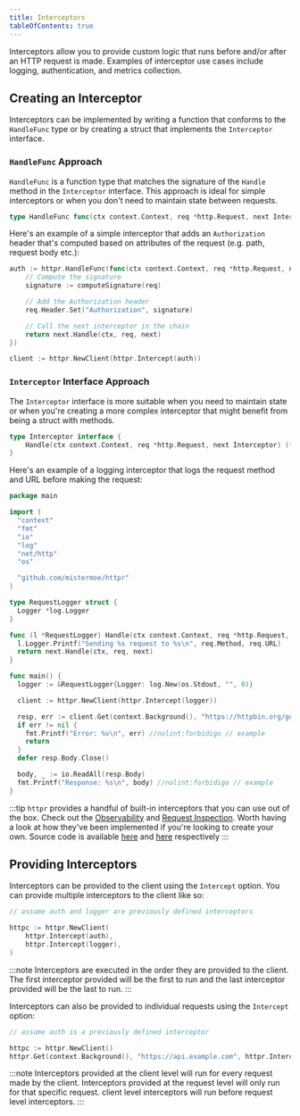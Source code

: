 ```yaml
---
title: Interceptors
tableOfContents: true
---
```


Interceptors allow you to provide custom logic that runs before and/or after an HTTP request is made. Examples of interceptor use cases include logging, authentication, and metrics collection.

## Creating an Interceptor

Interceptors can be implemented by writing a function that conforms to the `HandleFunc` type or by creating a struct that implements the `Interceptor` interface.


### `HandleFunc` Approach

`HandleFunc` is a function type that matches the signature of the `Handle` method in the `Interceptor` interface. This approach is ideal for simple interceptors or when you don't need to maintain state between requests.

```go
type HandleFunc func(ctx context.Context, req *http.Request, next Interceptor) (*http.Response, error)
```

Here's an example of a simple interceptor that adds an `Authorization` header that's computed based on attributes of the request (e.g. path, request body etc.):

```go
auth := httpr.HandleFunc(func(ctx context.Context, req *http.Request, next httpr.Interceptor) (*http.Response, error) {
    // Compute the signature
    signature := computeSignature(req)

    // Add the Authorization header
    req.Header.Set("Authorization", signature)

    // Call the next interceptor in the chain
    return next.Handle(ctx, req, next)
})

client := httpr.NewClient(httpr.Intercept(auth))
```

### `Interceptor` Interface Approach

The `Interceptor` interface is more suitable when you need to maintain state or when you're creating a more complex interceptor that might benefit from being a struct with methods.

```go
type Interceptor interface {
    Handle(ctx context.Context, req *http.Request, next Interceptor) (*http.Response, error)
}
```

Here's an example of a logging interceptor that logs the request method and URL before making the request:

```go
package main

import (
  "context"
  "fmt"
  "io"
  "log"
  "net/http"
  "os"

  "github.com/mistermoe/httpr"
)

type RequestLogger struct {
  Logger *log.Logger
}

func (l *RequestLogger) Handle(ctx context.Context, req *http.Request, next httpr.Interceptor) (*http.Response, error) {
  l.Logger.Printf("Sending %s request to %s\n", req.Method, req.URL)
  return next.Handle(ctx, req, next)
}

func main() {
  logger := &RequestLogger{Logger: log.New(os.Stdout, "", 0)}

  client := httpr.NewClient(httpr.Intercept(logger))

  resp, err := client.Get(context.Background(), "https://httpbin.org/get")
  if err != nil {
    fmt.Printf("Error: %v\n", err) //nolint:forbidigo // example
    return
  }
  defer resp.Body.Close()

  body, _ := io.ReadAll(resp.Body)
  fmt.Printf("Response: %s\n", body) //nolint:forbidigo // example
}
```

:::tip
`httpr` provides a handful of built-in interceptors that you can use out of the box. Check out the [Observability](/observability) and [Request Inspection](/inspect). Worth having a look at how they've been implemented if you're looking to create your own. Source code is available [here](https://github.com/mistermoe/httpr/blob/main/observer.go) and [here](https://github.com/mistermoe/httpr/blob/main/inspect.go) respectively
:::


## Providing Interceptors
Interceptors can be provided to the client using the `Intercept` option. You can provide multiple interceptors to the client like so:

```go
// assume auth and logger are previously defined interceptors

httpc := httpr.NewClient(
    httpr.Intercept(auth),
    httpr.Intercept(logger),
)
```

:::note
Interceptors are executed in the order they are provided to the client. The first interceptor provided will be the first to run and the last interceptor provided will be the last to run.
:::

Interceptors can also be provided to individual requests using the `Intercept` option:

```go
// assume auth is a previously defined interceptor

httpc := httpr.NewClient()
httpr.Get(context.Background(), "https://api.example.com", httpr.Intercept(auth))
```

:::note
Interceptors provided at the client level will run for every request made by the client. Interceptors provided at the request level will only run for that specific request. client level interceptors will run before request level interceptors.
:::
